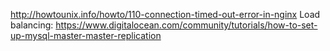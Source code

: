 http://howtounix.info/howto/110-connection-timed-out-error-in-nginx
Load balancing: https://www.digitalocean.com/community/tutorials/how-to-set-up-mysql-master-master-replication
